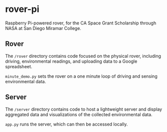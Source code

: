 # rover-pi

Raspberry Pi-powered rover, for the CA Space Grant Scholarship through NASA at San Diego Miramar College.

## Rover

The `/rover` directory contains code focused on the physical rover, including driving, environmental readings, and uploading data to a Google spreadsheet. 

`minute_demo.py` sets the rover on a one minute loop of driving and sensing environmental data.

## Server

The `/server` directory contains code to host a lightweight server and display aggregated data and visualizations of the collected environmental data.

`app.py` runs the server, which can then be accessed locally.